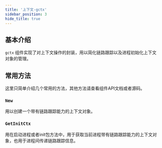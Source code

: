 ```yaml
---
title: '上下文-gctx'
sidebar_position: 3
hide_title: true
---
```


## 基本介绍

`gctx` 组件实现了对上下文操作的封装，用以简化链路跟踪以及进程初始化上下文对象的管理。

## 常用方法

这里只简单介绍几个常用的方法，其他方法请查看组件API文档或者源码。

### `New`

用以创建一个带有链路跟踪能力的上下文对象。

### `GetInitCtx`

用在启动进程或者init包方法中，用于获取当前进程带有链路跟踪能力的上下文对象，也用于进程间传递链路跟踪信息。